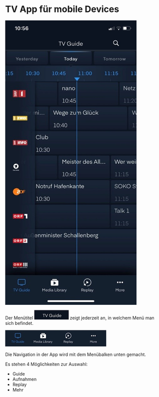 # TV App für mobile Devices

![](../img/mobile/guideSenderliste.jpg)

Der Menütitel ![](../img/mobile/indexTitle.png) zeigt jederzeit an, in welchem Menü man sich befindet.

![](../img/mobile/indexNav.png)

Die Navigation in der App wird mit dem Menübalken unten gemacht.

Es stehen 4 Möglichkeiten zur Auswahl:

- Guide
- Aufnahmen
- Replay
- Mehr